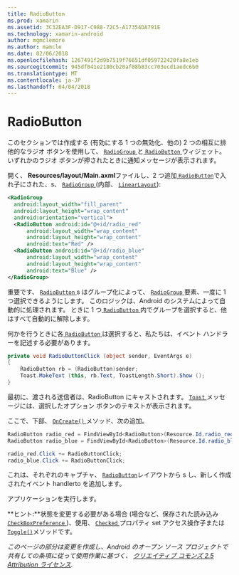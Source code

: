 ```yaml
---
title: RadioButton
ms.prod: xamarin
ms.assetid: 3C32EA3F-D917-C988-72C5-A17354DA791E
ms.technology: xamarin-android
author: mgmclemore
ms.author: mamcle
ms.date: 02/06/2018
ms.openlocfilehash: 1267491f2d9b7519f76651df059722420fa8e1eb
ms.sourcegitcommit: 945df041e2180cb20af08b83cc703ecd1aedc6b0
ms.translationtype: MT
ms.contentlocale: ja-JP
ms.lasthandoff: 04/04/2018
---
```

# <a name="radiobutton"></a>RadioButton

このセクションでは作成する (有効にする 1 つの無効化、他の) 2 つの相互に排他的なラジオ ボタンを使用して、 [ `RadioGroup` ](https://developer.xamarin.com/api/type/Android.Widget.RadioGroup/)と[ `RadioButton` ](https://developer.xamarin.com/api/type/Android.Widget.RadioButton/)ウィジェット。 いずれかのラジオ ボタンが押されたときに通知メッセージが表示されます。


開く、 **Resources/layout/Main.axml**ファイルし、2 つ追加[ `RadioButton`](https://developer.xamarin.com/api/type/Android.Widget.RadioButton/)で入れ子にされた、s、 [ `RadioGroup` ](https://developer.xamarin.com/api/type/Android.Widget.RadioGroup/) (内部、 [ `LinearLayout`](https://developer.xamarin.com/api/type/Android.Widget.LinearLayout/)):

```xml
<RadioGroup
  android:layout_width="fill_parent"
  android:layout_height="wrap_content"
  android:orientation="vertical">
  <RadioButton android:id="@+id/radio_red"
      android:layout_width="wrap_content"
      android:layout_height="wrap_content"
      android:text="Red" />
  <RadioButton android:id="@+id/radio_blue"
      android:layout_width="wrap_content"
      android:layout_height="wrap_content"
      android:text="Blue" />
</RadioGroup>
```

重要です、 [ `RadioButton` ](https://developer.xamarin.com/api/type/Android.Widget.RadioButton/)s はグループ化によって、 [ `RadioGroup` ](https://developer.xamarin.com/api/type/Android.Widget.RadioGroup/)要素、一度に 1 つ選択できるようにします。 このロジックは、Android のシステムによって自動的に処理されます。 ときに 1 つ[ `RadioButton` ](https://developer.xamarin.com/api/type/Android.Widget.RadioButton/)内でグループを選択すると、他はすべて自動的に解除します。

何かを行うときに各[ `RadioButton` ](https://developer.xamarin.com/api/type/Android.Widget.RadioButton/)は選択すると、私たちは、イベント ハンドラーを記述する必要があります。

```csharp
private void RadioButtonClick (object sender, EventArgs e)
{
    RadioButton rb = (RadioButton)sender;
    Toast.MakeText (this, rb.Text, ToastLength.Short).Show ();
}
```

最初に、渡される送信者は、RadioButton にキャストされます。
[ `Toast` ](https://developer.xamarin.com/api/type/Android.Widget.Toast/)メッセージには、選択したオプション ボタンのテキストが表示されます。

ここで、下部、 [ `OnCreate()` ](https://developer.xamarin.com/api/member/Android.App.Activity.OnCreate/p/Android.OS.Bundle/Android.OS.PersistableBundle)メソッド、次の追加。

```csharp
RadioButton radio_red = FindViewById<RadioButton>(Resource.Id.radio_red);
RadioButton radio_blue = FindViewById<RadioButton>(Resource.Id.radio_blue);

radio_red.Click += RadioButtonClick;
radio_blue.Click += RadioButtonClick;
```

これは、それぞれのキャプチャ、 [ `RadioButton`](https://developer.xamarin.com/api/type/Android.Widget.RadioButton/)レイアウトから s し、新しく作成されたイベント handlerto を追加します。

アプリケーションを実行します。

**ヒント:**状態を変更する必要がある場合 (場合など、保存された読み込み[ `CheckBoxPreference` ](https://developer.xamarin.com/api/type/Android.Preferences.CheckBoxPreference/))、使用、 [ `Checked` ](https://developer.xamarin.com/api/property/Android.Widget.CompoundButton.Checked/)プロパティ set アクセス操作子または[ `Toggle()`](https://developer.xamarin.com/api/member/Android.Widget.CompoundButton.Toggle/)メソッドです。

*このページの部分は変更を作成し、Android のオープン ソース プロジェクトで共有しての条項に従って使用作業に基づく、*
[*クリエイティブ コモンズ 2.5 Attribution ライセンス*](http://creativecommons.org/licenses/by/2.5/). 
